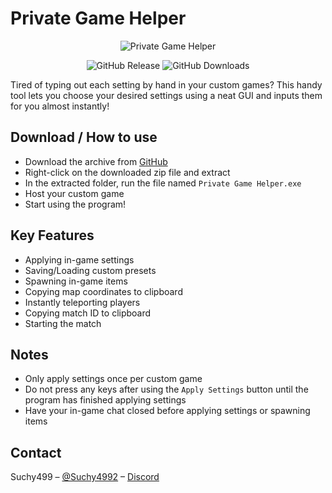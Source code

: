 # Private Game Helper

<p align="center"><img src="https://lookimg.com/images/2024/02/14/QmjqnK.gif" alt="Private Game Helper"></p>

<p align="center">
<img src="https://img.shields.io/github/v/release/Suchy499/PrivateGameHelper-for-Super-Animal-Royale?style=for-the-badge" alt="GitHub Release">
<img src="https://img.shields.io/github/downloads/Suchy499/PrivateGameHelper-for-Super-Animal-Royale/total?style=for-the-badge" alt="GitHub Downloads">
</p>

Tired of typing out each setting by hand in your custom games?
This handy tool lets you choose your desired settings using a neat GUI and inputs them for you almost instantly!

## Download / How to use

- Download the archive from [GitHub](https://github.com/Suchy499/PrivateGameHelper-for-Super-Animal-Royale/releases/download/1.0/Private_Game_Helper_v1.0.zip)
- Right-click on the downloaded zip file and extract
- In the extracted folder, run the file named `Private Game Helper.exe`
- Host your custom game
- Start using the program!

## Key Features

- Applying in-game settings
- Saving/Loading custom presets
- Spawning in-game items
- Copying map coordinates to clipboard
- Instantly teleporting players
- Copying match ID to clipboard
- Starting the match

## Notes

- Only apply settings once per custom game
- Do not press any keys after using the `Apply Settings` button until the program has finished applying settings
- Have your in-game chat closed before applying settings or spawning items

## Contact

Suchy499 – [@Suchy4992](https://twitter.com/Suchy4992) – [Discord](https://discord.gg/vy6m8es752)
